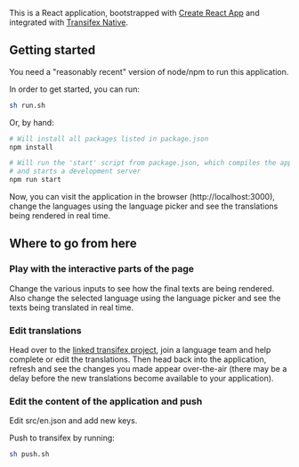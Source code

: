 This is a React application, bootstrapped with
[Create React App](https://github.com/facebook/create-react-app) and integrated
with [Transifex Native](https://www.transifex.com/native/).

## Getting started

You need a "reasonably recent" version of node/npm to run this application.

In order to get started, you can run:

```sh
sh run.sh
```

Or, by hand:

```sh
# Will install all packages listed in package.json
npm install

# Will run the 'start' script from package.json, which compiles the application
# and starts a development server
npm run start
```

Now, you can visit the application in the browser (http://localhost:3000),
change the languages using the language picker and see the translations being
rendered in real time.

## Where to go from here

### Play with the interactive parts of the page

Change the various inputs to see how the final texts are being rendered. Also
change the selected language using the language picker and see the texts being
translated in real time.

### Edit translations

Head over to the
[linked transifex project](https://www.transifex.com/native-sandbox/main-native-sandbox/),
join a language team and help complete or edit the translations. Then head back
into the application, refresh and see the changes you made appear over-the-air
(there may be a delay before the new translations become available to your
application).

### Edit the content of the application and push

Edit src/en.json and add new keys.

Push to transifex by running:

```sh
sh push.sh
```
